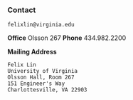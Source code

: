 ### Contact

```
felixlin@virginia.edu
```

**Office** Olsson 267 **Phone** 434.982.2200

**Mailing Address**

```
Felix Lin
University of Virginia
Olsson Hall, Room 267
151 Engineer's Way
Charlottesville, VA 22903
```

